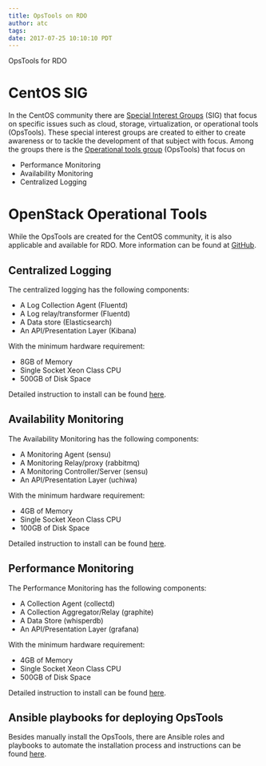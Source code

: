 ```yaml
---
title: OpsTools on RDO
author: atc
tags: 
date: 2017-07-25 10:10:10 PDT
---
```



OpsTools for RDO

# CentOS SIG

In the CentOS community there are [Special Interest Groups](https://wiki.centos.org/SpecialInterestGroup) (SIG) that focus on specific issues such as cloud, storage, virtualization, or operational tools (OpsTools).  These special interest groups are created to either to create awareness or to tackle the development of that subject with focus. Among the groups there is the [Operational tools group](https://wiki.centos.org/SpecialInterestGroup/OpsTools) (OpsTools) that focus on

- Performance Monitoring
- Availability Monitoring
- Centralized Logging

# OpenStack Operational Tools

While the OpsTools are created for the CentOS community, it is also applicable and available for RDO. More information can be found at [GitHub](https://github.com/centos-opstools/opstools-doc).

## Centralized Logging

The centralized logging has the following components:


- A Log Collection Agent (Fluentd)
- A Log relay/transformer (Fluentd)
- A Data store (Elasticsearch)
- An API/Presentation Layer (Kibana)

With the minimum hardware requirement:

- 8GB of Memory
- Single Socket Xeon Class CPU
- 500GB of Disk Space

Detailed instruction to install can be found [here](https://github.com/centos-opstools/opstools-doc/blob/master/centralised-logging.txt).

## Availability Monitoring

The Availability Monitoring has the following components:

- A Monitoring Agent (sensu)
- A Monitoring Relay/proxy (rabbitmq)
- A Monitoring Controller/Server (sensu)
- An API/Presentation Layer (uchiwa)

With the minimum hardware requirement:

- 4GB of Memory
- Single Socket Xeon Class CPU
- 100GB of Disk Space

Detailed instruction to install can be found [here](https://github.com/centos-opstools/opstools-doc/blob/master/availability-monitoring.txt).

## Performance Monitoring

The Performance Monitoring has the following components:

- A Collection Agent (collectd)
- A Collection Aggregator/Relay (graphite)
- A Data Store (whisperdb)
- An API/Presentation Layer (grafana)

With the minimum hardware requirement:

- 4GB of Memory
- Single Socket Xeon Class CPU
- 500GB of Disk Space

Detailed instruction to install can be found [here](https://github.com/centos-opstools/opstools-doc/blob/master/performance-monitoring.txt).

## Ansible playbooks for deploying OpsTools

Besides manually install the OpsTools, there are Ansible roles and playbooks to automate the installation process and instructions can be found [here](https://github.com/centos-opstools/opstools-ansible).

